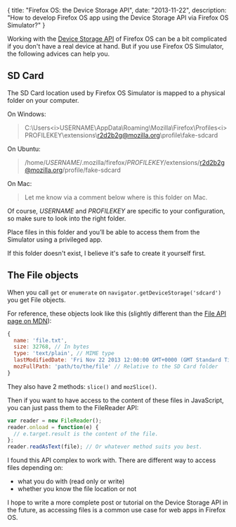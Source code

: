 {
  title: "Firefox OS: the Device Storage API",
  date: "2013-11-22",
  description: "How to develop Firefox OS app using the Device Storage API via Firefox OS Simulator?"
}

Working with the [Device Storage API](https://developer.mozilla.org/en/docs/WebAPI/Device_Storage) of Firefox OS can be a bit complicated if you don't have a real device at hand. But if you use Firefox OS Simulator, the following advices can help you.

## SD Card
The SD Card location used by Firefox OS Simulator is mapped to a physical folder on your computer.

On Windows:
> C:\Users\<i>USERNAME</i>\AppData\Roaming\Mozilla\Firefox\Profiles\<i>PROFILEKEY</i>\extensions\r2d2b2g@mozilla.org\profile\fake-sdcard

On Ubuntu:
> /home/<i>USERNAME</i>/.mozilla/firefox/<i>PROFILEKEY</i>/extensions/r2d2b2g@mozilla.org/profile/fake-sdcard

On Mac:
> Let me know via a comment below where is this folder on Mac.

Of course, <i>USERNAME</i> and <i>PROFILEKEY</i> are specific to your configuration, so make sure to look into the right folder.

Place files in this folder and you’ll be able to access them from the Simulator using a privileged app.

If this folder doesn't exist, I believe it's safe to create it yourself first.

## The File objects

When you call `get` or `enumerate` on `navigator.getDeviceStorage('sdcard')` you get File objects.

For reference, these objects look like this (slightly different than the [File API page on MDN](https://developer.mozilla.org/en-US/docs/Web/API/File)):
```javascript
{
  name: 'file.txt',
  size: 32768, // In bytes
  type: 'text/plain', // MIME type
  lastModifiedDate: 'Fri Nov 22 2013 12:00:00 GMT+0000 (GMT Standard Time)', // Date object,
  mozFullPath: 'path/to/the/file' // Relative to the SD Card folder
}
```

They also have 2 methods: `slice()` and `mozSlice()`.

Then if you want to have access to the content of these files in JavaScript, you can just pass them to the FileReader API:
```javascript
var reader = new FileReader();
reader.onload = function(e) {
  // e.target.result is the content of the file.
};
reader.readAsText(file); // Or whatever method suits you best.
```

I found this API complex to work with. There are different way to access files depending on:

* what you do with (read only or write)
* whether you know the file location or not

I hope to write a more complete post or tutorial on the Device Storage API in the future, as accessing files is a common use case for web apps in Firefox OS.
